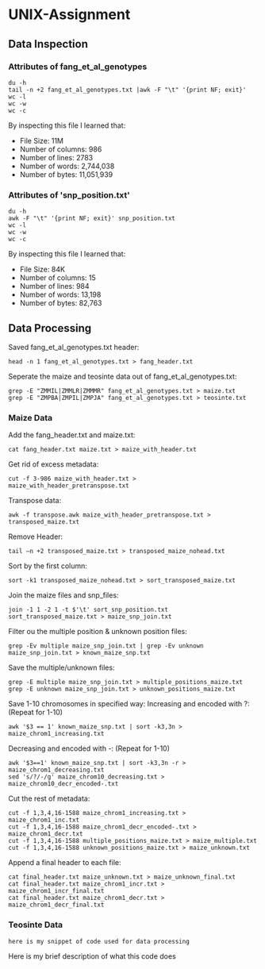# UNIX-Assignment

## Data Inspection

### Attributes of fang_et_al_genotypes
```
du -h
tail -n +2 fang_et_al_genotypes.txt |awk -F "\t" '{print NF; exit}'
wc -l
wc -w
wc -c
```
 By inspecting this file I learned that:
 
 * File Size: 11M
 * Number of columns: 986
 * Number of lines: 2783
 * Number of words: 2,744,038
 * Number of bytes: 11,051,939
 
 ### Attributes of 'snp_position.txt'
 
 ```
du -h
awk -F "\t" '{print NF; exit}' snp_position.txt
wc -l
wc -w
wc -c
 ```
 By inspecting this file I learned that:

 * File Size: 84K
 * Number of columns: 15
 * Number of lines: 984
 * Number of words: 13,198
 * Number of bytes: 82,763

 ## Data Processing

Saved fang_et_al_genotypes.txt header:
```
head -n 1 fang_et_al_genotypes.txt > fang_header.txt
```

Seperate the maize and teosinte data out of fang_et_al_genotypes.txt:
```
grep -E "ZMMIL|ZMMLR|ZMMMR" fang_et_al_genotypes.txt > maize.txt
grep -E "ZMPBA|ZMPIL|ZMPJA" fang_et_al_genotypes.txt > teosinte.txt

``` 

 ### Maize Data
Add the fang_header.txt and maize.txt:

 ```
cat fang_header.txt maize.txt > maize_with_header.txt 
 ```
 
Get rid of excess metadata:
```
cut -f 3-986 maize_with_header.txt > maize_with_header_pretranspose.txt
```

Transpose data:
```
awk -f transpose.awk maize_with_header_pretranspose.txt > transposed_maize.txt
```

Remove Header:
```
tail –n +2 transposed_maize.txt > transposed_maize_nohead.txt
```

Sort by the first column:
```
sort -k1 transposed_maize_nohead.txt > sort_transposed_maize.txt
```

Join the maize files and snp_files:
```
join -1 1 -2 1 -t $'\t' sort_snp_position.txt sort_transposed_maize.txt > maize_snp_join.txt
```

Filter ou the multiple position & unknown position files:
```
grep -Ev multiple maize_snp_join.txt | grep -Ev unknown maize_snp_join.txt > known_maize_snp.txt
```

Save the multiple/unknown files:
```
grep -E multiple maize_snp_join.txt > multiple_positions_maize.txt
grep -E unknown maize_snp_join.txt > unknown_positions_maize.txt
```

Save 1-10 chromosomes in specified way:
Increasing and encoded with ?: (Repeat for 1-10)
```
awk '$3 == 1' known_maize_snp.txt | sort -k3,3n > maize_chrom1_increasing.txt
```

Decreasing and encoded with -: (Repeat for 1-10)
```
awk '$3==1' known_maize_snp.txt | sort -k3,3n -r > maize_chrom1_decreasing.txt
sed 's/?/-/g' maize_chrom10_decreasing.txt > maize_chrom10_decr_encoded-.txt
```

Cut the rest of metadata:
```
cut -f 1,3,4,16-1588 maize_chrom1_increasing.txt > maize_chrom1_inc.txt
cut -f 1,3,4,16-1588 maize_chrom1_decr_encoded-.txt > maize_chrom1_decr.txt
cut -f 1,3,4,16-1588 multiple_positions_maize.txt > maize_multiple.txt
cut -f 1,3,4,16-1588 unknown_positions_maize.txt > maize_unknown.txt
```

Append a final header to each file:
```
cat final_header.txt maize_unknown.txt > maize_unknown_final.txt
cat final_header.txt maize_chrom1_incr.txt > maize_chrom1_incr_final.txt
cat final_header.txt maize_chrom1_decr.txt > maize_chrom1_decr_final.txt
```
 
 ### Teosinte Data
 ```
 here is my snippet of code used for data processing
 ```
 Here is my brief description of what this code does
